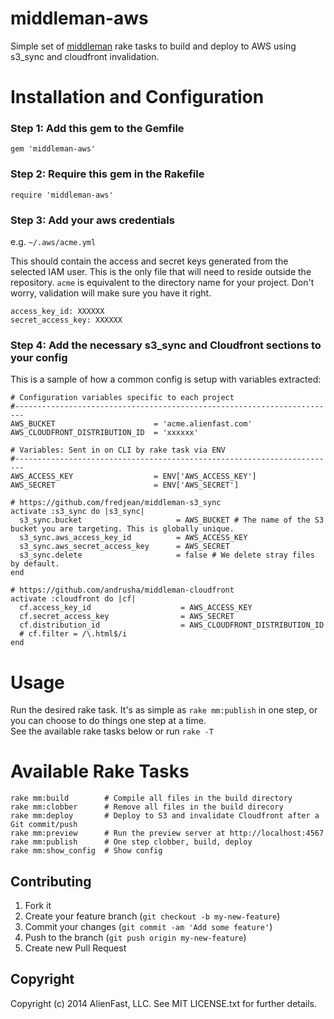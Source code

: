 middleman-aws
=============

Simple set of [middleman](http://middlemanapp.com/) rake tasks to build and deploy to AWS using s3_sync and cloudfront invalidation.

# Installation and Configuration

### Step 1: Add this gem to the Gemfile

    gem 'middleman-aws'

### Step 2: Require this gem in the Rakefile

    require 'middleman-aws'

### Step 3: Add your aws credentials
e.g. `~/.aws/acme.yml`

This should contain the access and secret keys generated from the selected IAM user.  This is the only file that will need to reside 
outside the repository.  `acme` is equivalent to the directory name for your project.  Don't worry, validation will make sure you have it right.

    access_key_id: XXXXXX
    secret_access_key: XXXXXX

### Step 4: Add the necessary s3_sync and Cloudfront sections to your config
This is a sample of how a common config is setup with variables extracted:

    # Configuration variables specific to each project
    #------------------------------------------------------------------------
    AWS_BUCKET                      = 'acme.alienfast.com'
    AWS_CLOUDFRONT_DISTRIBUTION_ID  = 'xxxxxx'

    # Variables: Sent in on CLI by rake task via ENV
    #------------------------------------------------------------------------
    AWS_ACCESS_KEY                  = ENV['AWS_ACCESS_KEY']
    AWS_SECRET                      = ENV['AWS_SECRET']
    
    # https://github.com/fredjean/middleman-s3_sync
    activate :s3_sync do |s3_sync|
      s3_sync.bucket                     = AWS_BUCKET # The name of the S3 bucket you are targeting. This is globally unique.
      s3_sync.aws_access_key_id          = AWS_ACCESS_KEY
      s3_sync.aws_secret_access_key      = AWS_SECRET
      s3_sync.delete                     = false # We delete stray files by default.
    end
    
    # https://github.com/andrusha/middleman-cloudfront
    activate :cloudfront do |cf|
      cf.access_key_id                    = AWS_ACCESS_KEY
      cf.secret_access_key                = AWS_SECRET
      cf.distribution_id                  = AWS_CLOUDFRONT_DISTRIBUTION_ID
      # cf.filter = /\.html$/i
    end

# Usage
Run the desired rake task.  It's as simple as `rake mm:publish` in one step, or you can choose to do things one step at a time.  
See the available rake tasks below or run `rake -T`

# Available Rake Tasks

    rake mm:build        # Compile all files in the build directory
    rake mm:clobber      # Remove all files in the build direcory
    rake mm:deploy       # Deploy to S3 and invalidate Cloudfront after a Git commit/push
    rake mm:preview      # Run the preview server at http://localhost:4567
    rake mm:publish      # One step clobber, build, deploy
    rake mm:show_config  # Show config

## Contributing
1. Fork it
2. Create your feature branch (`git checkout -b my-new-feature`)
3. Commit your changes (`git commit -am 'Add some feature'`)
4. Push to the branch (`git push origin my-new-feature`)
5. Create new Pull Request

## Copyright

Copyright (c) 2014 AlienFast, LLC. See MIT LICENSE.txt for further details.
